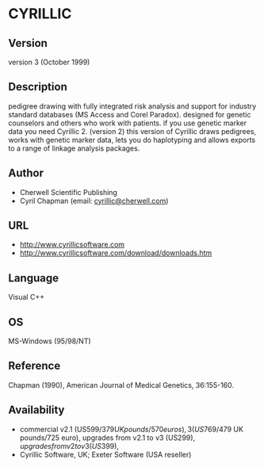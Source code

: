# CYRILLIC

## Version
version 3 (October 1999)

## Description
pedigree drawing with fully integrated risk analysis and support for industry standard databases (MS Access and Corel Paradox). designed for genetic counselors and others who work with patients. if you use genetic marker data you need Cyrillic 2\. (version 2) this version of Cyrillic draws pedigrees, works with genetic marker data, lets you do haplotyping and allows exports to a range of linkage analysis packages.

## Author
* Cherwell Scientific Publishing
* Cyril Chapman (email: cyrillic@cherwell.com)

## URL
* http://www.cyrillicsoftware.com
* http://www.cyrillicsoftware.com/download/downloads.htm

## Language
Visual C++

## OS
MS-Windows (95/98/NT)

## Reference
Chapman (1990), American Journal of Medical Genetics, 36:155-160.

## Availability
* commercial v2.1 (US$599/379 UK pounds/570 euros), 3 (US$769/479 UK pounds/725 euro), upgrades from v2.1 to v3 (US$299), upgrades from v2 to v3 (US$399),
* Cyrillic Software, UK; Exeter Software (USA reseller)